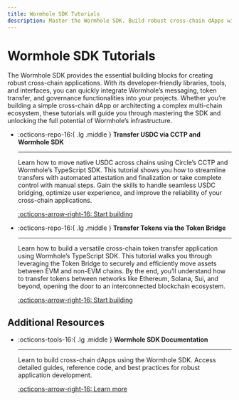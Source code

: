 ```yaml
---
title: Wormhole SDK Tutorials
description: Master the Wormhole SDK. Build robust cross-chain dApps with messaging, token bridging, and governance across multiple networks.
---
```


# Wormhole SDK Tutorials

The Wormhole SDK provides the essential building blocks for creating robust cross-chain applications. With its developer-friendly libraries, tools, and interfaces, you can quickly integrate Wormhole’s messaging, token transfer, and governance functionalities into your projects. Whether you’re building a simple cross-chain dApp or architecting a complex multi-chain ecosystem, these tutorials will guide you through mastering the SDK and unlocking the full potential of Wormhole’s infrastructure.

<div class="grid cards" markdown>

-   :octicons-repo-16:{ .lg .middle } **Transfer USDC via CCTP and Wormhole SDK**

    ---

    Learn how to move native USDC across chains using Circle’s CCTP and Wormhole’s TypeScript SDK. This tutorial shows you how to streamline transfers with automated attestation and finalization or take complete control with manual steps. Gain the skills to handle seamless USDC bridging, optimize user experience, and improve the reliability of your cross-chain applications.

    [:octicons-arrow-right-16: Start building](/docs/tutorials/by-product/wormhole-sdk/usdc-via-cctp/)

-   :octicons-repo-16:{ .lg .middle } **Transfer Tokens via the Token Bridge**

    ---

    Learn how to build a versatile cross-chain token transfer application using Wormhole’s TypeScript SDK. This tutorial walks you through leveraging the Token Bridge to securely and efficiently move assets between EVM and non-EVM chains. By the end, you’ll understand how to transfer tokens between networks like Ethereum, Solana, Sui, and beyond, opening the door to an interconnected blockchain ecosystem.

    [:octicons-arrow-right-16: Start building](/docs/tutorials/by-product/wormhole-sdk/tokens-via-token-bridge/)

</div>

## Additional Resources

<div class="grid cards" markdown>

-   :octicons-tools-16:{ .lg .middle } **Wormhole SDK Documentation**

    ---

    Learn to build cross-chain dApps using the Wormhole SDK. Access detailed guides, reference code, and best practices for robust application development.

    [:octicons-arrow-right-16: Learn more](/docs/build/applications/wormhole-sdk/)

</div>